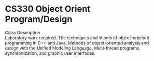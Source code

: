 # CS330 Object Orient Program/Design
Class Description 
<br />Laboratory work required. The techniques and idioms of object-oriented programming in C++ and Java. 
Methods of object-oriented analysis and design with the Unified Modeling Language. Multi-thread programs, 
synchronization, and graphic user interfaces.
